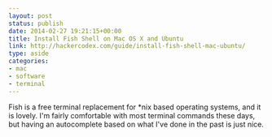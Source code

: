 ```yaml
---
layout: post
status: publish
date: 2014-02-27 19:21:15+00:00
title: Install Fish Shell on Mac OS X and Ubuntu
link: http://hackercodex.com/guide/install-fish-shell-mac-ubuntu/
type: aside
categories:
- mac
- software
- terminal
---
```


Fish is a free terminal replacement for *nix based operating systems, and it is lovely. I'm fairly comfortable with most terminal commands these days, but having an autocomplete based on what I've done in the past is just nice.



